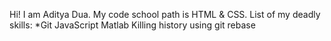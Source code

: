 Hi! I am Aditya Dua.
My code school path is HTML & CSS.
List of my deadly skills: *Git JavaScript Matlab
Killing history using git rebase
